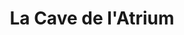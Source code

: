 ---
title: "La Cave de l'Atrium"
url: /saint-julien-en-genevois/la-cave-de-latrium/
shop: Spirituosen
---